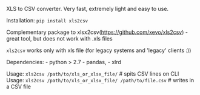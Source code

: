 XLS to CSV converter.
Very fast, extremely light and easy to use.

Installation: `pip install xls2csv`

Complementary package to xlsx2csv(https://github.com/xevo/xls2csv) - great tool, but does not work with .xls files

`xls2csv` works only with xls file (for legacy systems and 'legacy' clients :))

Dependencies: 
    - python > 2.7
    - pandas, 
    - xlrd

Usage: `xls2csv /path/to/xls_or_xlsx_file/` # spits CSV lines on CLI
Usage: `xls2csv /path/to/xls_or_xlsx_file/ /path/to/file.csv` # writes in a CSV file
